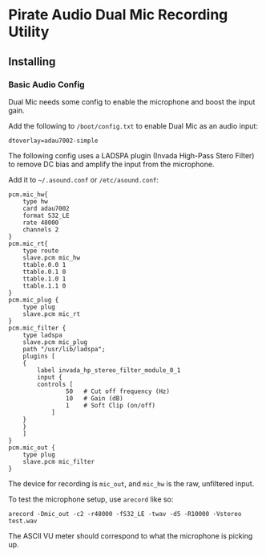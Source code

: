 # Pirate Audio Dual Mic Recording Utility

## Installing

### Basic Audio Config

Dual Mic needs some config to enable the microphone and boost the input gain.

Add the following to `/boot/config.txt` to enable Dual Mic as an audio input:

```
dtoverlay=adau7002-simple
```

The following config uses a LADSPA plugin (Invada High-Pass Stero Filter) to remove DC bias and amplify the input from the microphone.

Add it to `~/.asound.conf` or `/etc/asound.conf`:

```
pcm.mic_hw{
    type hw
    card adau7002
    format S32_LE
    rate 48000
    channels 2
}
pcm.mic_rt{
    type route
    slave.pcm mic_hw
    ttable.0.0 1
    ttable.0.1 0
    ttable.1.0 1
    ttable.1.1 0
}
pcm.mic_plug {
    type plug
    slave.pcm mic_rt
}
pcm.mic_filter {
    type ladspa
    slave.pcm mic_plug
    path "/usr/lib/ladspa";
    plugins [
    {
        label invada_hp_stereo_filter_module_0_1
        input {
	    controls [
                50   # Cut off frequency (Hz)
                10   # Gain (dB)
                1    # Soft Clip (on/off)
            ]
	}
    }
    ]
}
pcm.mic_out {
    type plug
    slave.pcm mic_filter
}
```

The device for recording is `mic_out`, and `mic_hw` is the raw, unfiltered input.

To test the microphone setup, use `arecord` like so:

```
arecord -Dmic_out -c2 -r48000 -fS32_LE -twav -d5 -R10000 -Vstereo test.wav
```

The ASCII VU meter should correspond to what the microphone is picking up.
